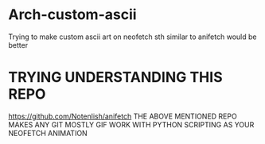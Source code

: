# Arch-custom-ascii
Trying to make custom ascii art on neofetch 
sth similar to anifetch would be better
# TRYING UNDERSTANDING THIS REPO 
https://github.com/Notenlish/anifetch 
THE ABOVE MENTIONED REPO MAKES ANY GIT MOSTLY GIF WORK WITH PYTHON SCRIPTING AS YOUR NEOFETCH ANIMATION 
